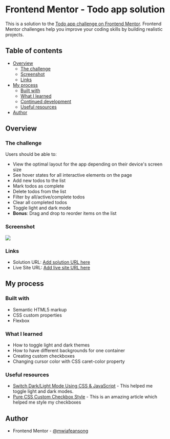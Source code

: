 # Frontend Mentor - Todo app solution

This is a solution to the [Todo app challenge on Frontend Mentor](https://www.frontendmentor.io/challenges/todo-app-Su1_KokOW). Frontend Mentor challenges help you improve your coding skills by building realistic projects.

## Table of contents

- [Overview](#overview)
  - [The challenge](#the-challenge)
  - [Screenshot](#screenshot)
  - [Links](#links)
- [My process](#my-process)
  - [Built with](#built-with)
  - [What I learned](#what-i-learned)
  - [Continued development](#continued-development)
  - [Useful resources](#useful-resources)
- [Author](#author)

## Overview

### The challenge

Users should be able to:

- View the optimal layout for the app depending on their device's screen size
- See hover states for all interactive elements on the page
- Add new todos to the list
- Mark todos as complete
- Delete todos from the list
- Filter by all/active/complete todos
- Clear all completed todos
- Toggle light and dark mode
- **Bonus**: Drag and drop to reorder items on the list

### Screenshot

![](./screenshot.jpg)

### Links

- Solution URL: [Add solution URL here](https://your-solution-url.com)
- Live Site URL: [Add live site URL here](https://your-live-site-url.com)

## My process

### Built with

- Semantic HTML5 markup
- CSS custom properties
- Flexbox

### What I learned

- How to toggle light and dark themes
- How to have different backgrounds for one container
- Creating custom checkboxes
- Changing cursor color with CSS caret-color property

### Useful resources

- [Switch Dark/Light Mode Using CSS & JavaScript](https://dcodemania.com/post/switch-dark-light-mode-css-javascript) - This helped me toggle light and dark modes.
- [Pure CSS Custom Checkbox Style](https://moderncss.dev/pure-css-custom-checkbox-style) - This is an amazing article which helped me style my checkboxes

## Author

- Frontend Mentor - [@mwiafeansong](https://www.frontendmentor.io/profile/mwiafeansong)
